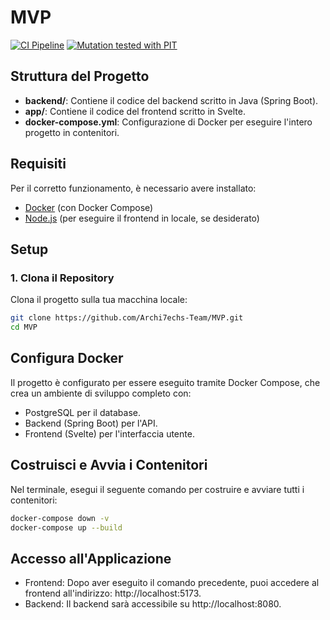# MVP
[![CI Pipeline](https://github.com/Archi7echs-Team/MVP/actions/workflows/ci.yml/badge.svg)](https://github.com/Archi7echs-Team/MVP/actions/workflows/ci.yml) [![Mutation tested with PIT](https://img.shields.io/badge/-Mutation%20tested%20with%20PIT-blue.svg)](http://pitest.org/) 


## Struttura del Progetto

- **backend/**: Contiene il codice del backend scritto in Java (Spring Boot).
- **app/**: Contiene il codice del frontend scritto in Svelte.
- **docker-compose.yml**: Configurazione di Docker per eseguire l'intero progetto in contenitori.

## Requisiti

Per il corretto funzionamento, è necessario avere installato:

- [Docker](https://www.docker.com/products/docker-desktop) (con Docker Compose)
- [Node.js](https://nodejs.org/) (per eseguire il frontend in locale, se desiderato)

## Setup

### 1. Clona il Repository

Clona il progetto sulla tua macchina locale:

```bash
git clone https://github.com/Archi7echs-Team/MVP.git
cd MVP 
```

## Configura Docker

Il progetto è configurato per essere eseguito tramite Docker Compose, che crea un ambiente di sviluppo completo con:
- PostgreSQL per il database.
- Backend (Spring Boot) per l'API.
- Frontend (Svelte) per l'interfaccia utente.

## Costruisci e Avvia i Contenitori

Nel terminale, esegui il seguente comando per costruire e avviare tutti i contenitori:

```bash
docker-compose down -v 
docker-compose up --build
```

## Accesso all'Applicazione
- Frontend: Dopo aver eseguito il comando precedente, puoi accedere al frontend all'indirizzo: http://localhost:5173.
- Backend: Il backend sarà accessibile su http://localhost:8080.